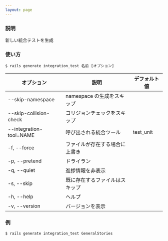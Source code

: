 ```yaml
---
layout: page
---
```


### 説明

新しい統合テストを生成

### 使い方

    $ rails generate integration_test 名前 [オプション]

| オプション              | 説明                                   | デフォルト値 |
| ----------------------- | -------------------------------------- | ------------ |
| --skip-namespace        | namespace の生成をスキップ             |              |
| --skip-collision-check  | コリジョンチェックをスキップ           |              |
| --integration-tool=NAME | 呼び出される統合ツール                 | test_unit    |
| -f, --force             | ファイルが存在する場合に上書き         |              |
| -p, --pretend           | ドライラン                             |              |
| -q, --quiet             | 進捗情報を非表示                       |              |
| -s, --skip              | 既に存在するファイルはスキップ |              |
| -h, --help              | ヘルプ                                 |              |
| -v, --version           | バージョンを表示                       |              |

### 例

    $ rails generate integration_test GeneralStories
